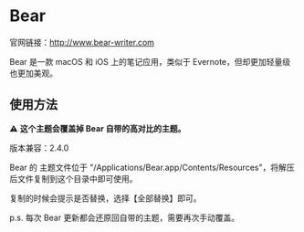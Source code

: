# Bear

官网链接：http://www.bear-writer.com

Bear 是一款 macOS 和 iOS 上的笔记应用，类似于 Evernote，但却更加轻量级也更加美观。

## 使用方法

⚠️ **这个主题会覆盖掉 Bear 自带的高对比的主题。**

版本兼容：2.4.0

Bear 的 主题文件位于 "/Applications/Bear.app/Contents/Resources"，将解压后文件复制到这个目录中即可使用。

复制的时候会提示是否替换，选择【全部替换】即可。

p.s. 每次 Bear 更新都会还原回自带的主题，需要再次手动覆盖。
